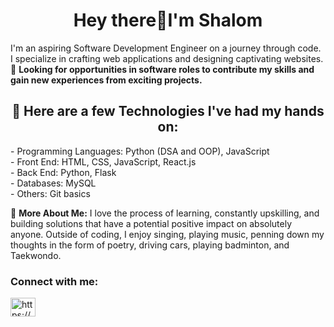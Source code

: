 <h1 align="center">Hey there👋I'm Shalom</h1>

I'm an aspiring Software Development Engineer on a journey through code. I specialize in crafting web applications and designing captivating websites.
<br>
🔭 **Looking for opportunities in software roles to contribute my skills and gain new experiences from exciting projects.**
<h2 align="center">🎯 Here are a few Technologies I've had my hands on:</h2>
- Programming Languages: Python (DSA and OOP), JavaScript <br>
- Front End: HTML, CSS, JavaScript, React.js <br>
- Back End: Python, Flask <br>
- Databases: MySQL <br>
- Others: Git basics<br>

🎈 **More About Me:**
I love the process of learning, constantly upskilling, and building solutions that have a potential positive impact on absolutely anyone.
Outside of coding, I enjoy singing, playing music, penning down my thoughts in the form of poetry, driving cars, playing badminton, and Taekwondo.

<h3 align="left">Connect with me:</h3>
<p align="left">
<a href="https://www.linkedin.com/in/shalom-k/" target="blank"><img align="center" src="https://raw.githubusercontent.com/rahuldkjain/github-profile-readme-generator/master/src/images/icons/Social/linked-in-alt.svg" alt="https://www.linkedin.com/in/shalom-k/" height="30" width="40" /></a>
</p>


